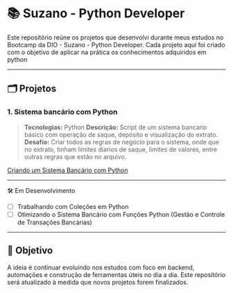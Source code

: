 # 📚 Suzano - Python Developer

Este repositório reúne os projetos que desenvolvi durante meus estudos no Bootcamp da DIO - Suzano - Python Developer. Cada projeto aqui foi criado com o objetivo de aplicar na prática os conhecimentos adquiridos em python

---

## 🗂 Projetos

### 1. **Sistema bancário com Python**

> **Tecnologias:** Python
> **Descrição:** Script de um sistema bancario básico com operação de saque, depósito e visualização do extrato.
> **Desafio:** Criar todos as regras de negócio para o sistema, onde que no extrato, tinham limites diarios de saque, limites de valores, entre outras regras que estão no arquivo.
>


[Criando um Sistema Bancário com Python](https://github.com/Danilo-Palacio/projetos_python_DIO/blob/a21c4483932dc39c015fe70d10239355b1a77112/sistema_bancario.py)

---

🛠 Em Desenvolvimento

- [ ] Trabalhando com Coleções em Python
- [ ] Otimizando o Sistema Bancário com Funções Python (Gestão e Controle de Transações Bancárias)

---

## 🎯 Objetivo

A ideia é continuar evoluindo nos estudos com foco em backend, automações e construção de ferramentas úteis no dia a dia. Este repositório será atualizado à medida que novos projetos forem finalizados.
